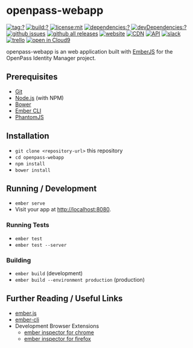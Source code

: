 # openpass-webapp

[![tag:?](https://img.shields.io/github/tag/openpass-inc/openpass-webapp.svg?style=flat-square)](https://github.com/openpass-inc/openpass-webapp/releases)
[![build:?](https://img.shields.io/travis/OpenPass-Inc/openpass-webapp/master.svg?style=flat-square)](https://travis-ci.org/openPass-inc/openpass-webapp)
[![license:mit](https://img.shields.io/badge/license-mit-brightgreen.svg?style=flat-square)](#license)
[![dependencies:?](https://img.shields.io/david/openpass-inc/openpass-webapp.svg?style=flat-square)](https://david-dm.org/openpass-inc/openpass-webapp)
[![devDependencies:?](https://img.shields.io/david/dev/openpass-inc/openpass-webapp.svg?style=flat-square)](https://david-dm.org/openpass-inc/openpass-webapp)
[![github issues](https://img.shields.io/github/issues/openpass-inc/openpass-webapp.svg?style=flat-square)](https://github.com/openpass-inc/openpass-webapp/issues)
[![github all releases](https://img.shields.io/github/downloads/openpass-inc/openpass-webapp/total.svg?style=flat-square)](https://github.com/openpass-inc/openpass-webapp/releases)
[![website](https://img.shields.io/website-up-down-brightgreen-ff0000/https/openpass.pw.svg?style=flat-square)](https://www.openpass.pw/)
[![CDN](https://img.shields.io/website-up-down-brightgreen-ff0000/https/cdnjs.com.svg?style=flat-square&label=CDN)](https://cdnjs.com)
[![API](https://img.shields.io/website-up-down-brightgreen-ff0000/https/api.openpass.pw.svg?style=flat-square&label=API)](https://dev.openpass.pw/docs/api)
[![slack](https://img.shields.io/badge/slack-openpass-blue.svg?style=flat-square)](https://openpass.slack.com)
[![trello](https://img.shields.io/badge/trello-openpass-blue.svg?style=flat-square)](https://trello.com/b/9VmbrZgF/openpass)
[![open in Cloud9](https://img.shields.io/badge/open%20in-Cloud9-blue.svg?style=flat-square)](https://c9.io/auth/github?r=https%3A%2F%2Fc9.io%2Fopen%2F%3Fclone_url%3Dhttps%253A%252F%252Fgithub.com%252Fopenpass-inc%252Fopenpass-webapp.git)

openpass-webapp is an web application built with [EmberJS](https://emberjs.com/)
for the OpenPass Identity Manager project.

## Prerequisites

* [Git](http://git-scm.com/)
* [Node.js](http://nodejs.org/) (with NPM)
* [Bower](http://bower.io/)
* [Ember CLI](http://ember-cli.com/)
* [PhantomJS](http://phantomjs.org/)

## Installation

* `git clone <repository-url>` this repository
* `cd openpass-webapp`
* `npm install`
* `bower install`

## Running / Development

* `ember serve`
* Visit your app at [http://localhost:8080](http://localhost:8080).

### Running Tests

* `ember test`
* `ember test --server`

### Building

* `ember build` (development)
* `ember build --environment production` (production)

## Further Reading / Useful Links

* [ember.js](http://emberjs.com/)
* [ember-cli](http://ember-cli.com/)
* Development Browser Extensions
  * [ember inspector for chrome](https://chrome.google.com/webstore/detail/ember-inspector/bmdblncegkenkacieihfhpjfppoconhi)
  * [ember inspector for firefox](https://addons.mozilla.org/en-US/firefox/addon/ember-inspector/)